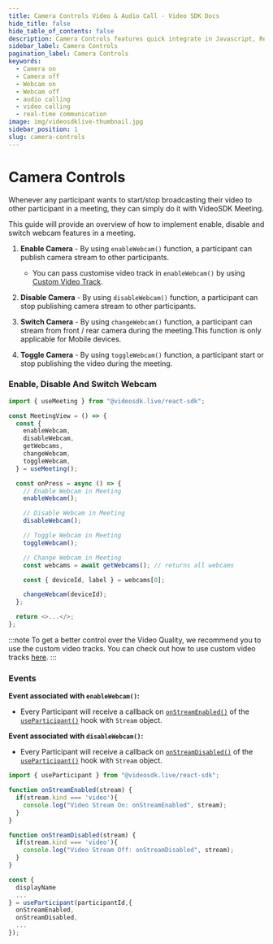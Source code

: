 ```yaml
---
title: Camera Controls Video & Audio Call - Video SDK Docs
hide_title: false
hide_table_of_contents: false
description: Camera Controls features quick integrate in Javascript, React JS, Android, IOS, React Native, Flutter with Video SDK to add live video & audio conferencing to your applications.
sidebar_label: Camera Controls
pagination_label: Camera Controls
keywords:
  - Camera on
  - Camera off
  - Webcam on
  - Webcam off
  - audio calling
  - video calling
  - real-time communication
image: img/videosdklive-thumbnail.jpg
sidebar_position: 1
slug: camera-controls
---
```


# Camera Controls

Whenever any participant wants to start/stop broadcasting their video to other participant in a meeting, they can simply do it with VideoSDK Meeting.

This guide will provide an overview of how to implement enable, disable and switch webcam features in a meeting.

1. **Enable Camera** - By using `enableWebcam()` function, a participant can publish camera stream to other participants.

   - You can pass customise video track in `enableWebcam()` by using [Custom Video Track](/react/guide/video-and-audio-calling-api-sdk/features/custom-track/custom-video-track#custom-track-with-enablewebcam).

2. **Disable Camera** - By using `disableWebcam()` function, a participant can stop publishing camera stream to other participants.
3. **Switch Camera** - By using `changeWebcam()` function, a participant can stream from front / rear camera during the meeting.This function is only applicable for Mobile devices.
4. **Toggle Camera** - By using `toggleWebcam()` function, a participant start or stop publishing the video during the meeting.

### Enable, Disable And Switch Webcam

```js
import { useMeeting } from "@videosdk.live/react-sdk";

const MeetingView = () => {
  const {
    enableWebcam,
    disableWebcam,
    getWebcams,
    changeWebcam,
    toggleWebcam,
  } = useMeeting();

  const onPress = async () => {
    // Enable Webcam in Meeting
    enableWebcam();

    // Disable Webcam in Meeting
    disableWebcam();

    // Toggle Webcam in Meeting
    toggleWebcam();

    // Change Webcam in Meeting
    const webcams = await getWebcams(); // returns all webcams

    const { deviceId, label } = webcams[0];

    changeWebcam(deviceId);
  };

  return <>...</>;
};
```

:::note
To get a better control over the Video Quality, we recommend you to use the custom video tracks. You can check out how to use custom video tracks [here](./custom-track/custom-video-track.md).
:::

### Events

**Event associated with `enableWebcam()`:**

- Every Participant will receive a callback on [`onStreamEnabled()`](../../../api/sdk-reference/use-participant/events#onstreamenabled) of the [`useParticipant()`](../../../api/sdk-reference/use-participant/introduction.md) hook with `Stream` object.

**Event associated with `disableWebcam()`:**

- Every Participant will receive a callback on [`onStreamDisabled()`](../../../api/sdk-reference/use-participant/events#onstreamdisabled) of the [`useParticipant()`](../../../api/sdk-reference/use-participant/introduction.md) hook with `Stream` object.

```js
import { useParticipant } from "@videosdk.live/react-sdk";

function onStreamEnabled(stream) {
  if(stream.kind === 'video'){
    console.log("Video Stream On: onStreamEnabled", stream);
  }
}

function onStreamDisabled(stream) {
  if(stream.kind === 'video'){
    console.log("Video Stream Off: onStreamDisabled", stream);
  }
}

const {
  displayName
  ...
} = useParticipant(participantId,{
  onStreamEnabled,
  onStreamDisabled,
  ...
});
```
